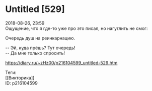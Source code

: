 Untitled [529]
===============

   
 2018-08-26, 23:59   
  Ощущение, что я где-то уже про это писал, но нагуглить не смог:   
   
 Очередь душ на реинкарнацию.   
   
 -- Эй, куда прёшь? Тут очередь!   
 -- Да мне только спросить!   
    
 <https://diary.ru/~zHz00/p216104599_untitled-529.htm>   
   
 Теги:   
 [[Викторика]]   
 ID: p216104599
